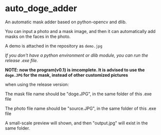 # auto_doge_adder

An automatic mask adder based on python-opencv and dlib.

You can input a photo and a mask image, and then it can automatically add masks on the faces in the photo.

A demo is attached in the repository as `demo.jpg`

*If you don't have a python environment or dlib module, you can run the release .exe file.*

**NOTE: now the program(v0.1) is imcomplete. It is advised to use the `doge.JPG` for the mask, instead of other customized pictures**

when using the release version: 

The mask file name should be "doge.JPG", in the same folder of this .exe file
 
The photo file name should be "source.JPG", in the same folder of this .exe file

A small-scale preview will shown, and then "output.jpg" will exist in the same folder.
